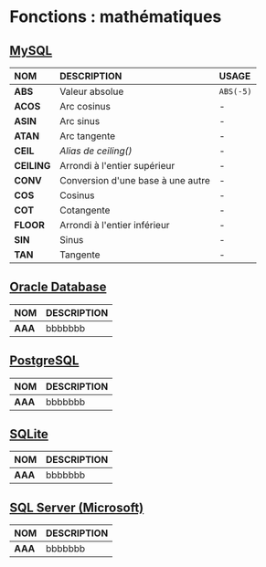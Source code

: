 # Fonctions : mathématiques

## [MySQL](https://dev.mysql.com/doc/)

|NOM|DESCRIPTION|USAGE
|:--|:--|:--|
|**ABS**|Valeur absolue|`ABS(-5)`|
|**ACOS**|Arc cosinus|-|
|**ASIN**|Arc sinus|-|
|**ATAN**|Arc tangente|-|
|**CEIL**|_Alias de ceiling()_|-|
|**CEILING**|Arrondi à l'entier supérieur|-|
|**CONV**|Conversion d'une base à une autre|-|
|**COS**|Cosinus|-|
|**COT**|Cotangente|-|
|**FLOOR**|Arrondi à l'entier inférieur|-|
|**SIN**|Sinus|-|
|**TAN**|Tangente|-|

## [Oracle Database](https://docs.oracle.com/cd/B19306_01/index.htm)

|NOM|DESCRIPTION|
|:--|:--|
|**AAA**|bbbbbbb|

## [PostgreSQL](https://docs.postgresql.fr/)

|NOM|DESCRIPTION|
|:--|:--|
|**AAA**|bbbbbbb|

## [SQLite](https://sqlite.org/docs.html)

|NOM|DESCRIPTION|
|:--|:--|
|**AAA**|bbbbbbb|

## [SQL Server (Microsoft)](https://docs.microsoft.com/fr-fr/sql)

|NOM|DESCRIPTION|
|:--|:--|
|**AAA**|bbbbbbb|
